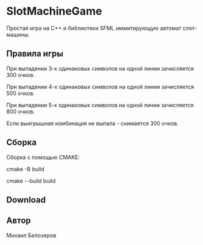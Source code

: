 # SlotMachineGame

Простая игра на С++ и библиотеки SFML иммитирующую автомат слот-машины.

## Правила игры

При выпадении 3-х одинаковых символов на одной линии зачисляется 300 очков.

При выпадении 4-х одинаковых символов на одной линии зачисляется 500 очков.

При выпадении 5-х одинаковых символов на одной линии зачисляется 800 очков.

Если выигрышная комбинация не выпала - снимается 300 очков.


## Сборка

Сборка с помощью CMAKE:

cmake -B build

cmake --build build

## Download



## Автор
Михаил Белозеров

